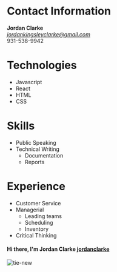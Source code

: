 # Contact Information
**Jordan Clarke**<br/>
*jordankingsleyclarke@gmail.com*<br/>
931-538-9942
# Technologies
- Javascript
- React
- HTML
- CSS
# Skills
* Public Speaking
* Technical Writing
  * Documentation
  * Reports
# Experience
- Customer Service
- Managerial
   - Leading teams
   - Scheduling
   - Inventory
- Critical Thinking


#### Hi there, I'm Jordan Clarke [jordanclarke][website]
![tie-new](https://github.com/JCCoder17/JCCoder17/assets/57048163/77a48e29-2b07-4268-9eac-174ed4d698d8)

[website]: https://www.linkedin.com/in/jordan-clarke-1413b113b/



<!--
**JCCoder17/JCCoder17** is a ✨ _special_ ✨ repository because its `README.md` (this file) appears on your GitHub profile.

Here are some ideas to get you started:

- 🔭 I’m currently working on ...
- 🌱 I’m currently learning ...
- 👯 I’m looking to collaborate on ...
- 🤔 I’m looking for help with ...
- 💬 Ask me about ...
- 📫 How to reach me: ...
- 😄 Pronouns: ...
- ⚡ Fun fact: ...
-->
